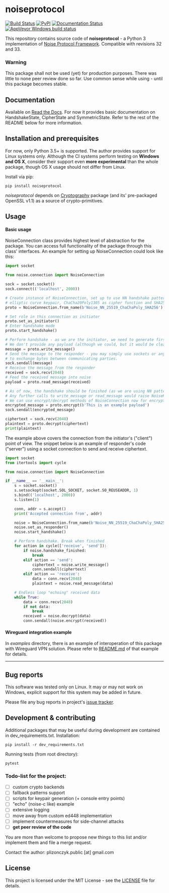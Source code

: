 noiseprotocol
=============
[![Build Status](https://travis-ci.org/plizonczyk/noiseprotocol.svg?branch=master)](https://travis-ci.org/plizonczyk/noiseprotocol)
[![PyPI](https://img.shields.io/pypi/v/noiseprotocol.svg)](https://pypi.python.org/pypi/noiseprotocol)
[![Documentation Status](https://readthedocs.org/projects/noiseprotocol/badge/)](http://noiseprotocol.readthedocs.io/)
[![AppVeyor Windows build status](https://ci.appveyor.com/api/projects/status/nta56n98cs7pbnpp?svg=true)](https://ci.appveyor.com/project/plizonczyk/noiseprotocol)

This repository contains source code of **noiseprotocol** - a Python 3 implementation of [Noise Protocol Framework](http://www.noiseprotocol.org/).
Compatible with revisions 32 and 33.

### Warning
This package shall not be used (yet) for production purposes. There was little to none peer review done so far. 
Use common sense while using - until this package becomes stable.

## Documentation
Available on [Read the Docs](https://noiseprotocol.readthedocs.io). For now it provides basic documentation on 
HandshakeState, CipherState and SymmetricState. Refer to the rest of the README below for more information.

## Installation and prerequisites
For now, only Python 3.5+ is supported.
The author provides support for Linux systems only. Although the CI systems perform testing on **Windows and OS X**, consider their support even **more experimental** than the whole package, though OS X usage should not differ from Linux.

Install via pip:
```
pip install noiseprotocol 
```
*noiseprotocol* depends on [Cryptography](https://github.com/pyca/cryptography/) package (and its' pre-packaged OpenSSL v1.1) as a source of crypto-primitives. 
 
## Usage

#### Basic usage
NoiseConnection class provides highest level of abstraction for the package. You can access full functionality of the package
through this class' interfaces. An example for setting up NoiseConnection could look like this:

```python
import socket

from noise.connection import NoiseConnection

sock = socket.socket()
sock.connect(('localhost', 2000))

# Create instance of NoiseConnection, set up to use NN handshake pattern, Curve25519 for
# elliptic curve keypair, ChaCha20Poly1305 as cipher function and SHA256 for hashing.  
proto = NoiseConnection.from_name(b'Noise_NN_25519_ChaChaPoly_SHA256')

# Set role in this connection as initiator
proto.set_as_initiator()
# Enter handshake mode
proto.start_handshake()

# Perform handshake - as we are the initiator, we need to generate first message. 
# We don't provide any payload (although we could, but it would be cleartext for this pattern).
message = proto.write_message()
# Send the message to the responder - you may simply use sockets or any other way 
# to exchange bytes between communicating parties. 
sock.sendall(message)
# Receive the message from the responder 
received = sock.recv(2048)
# Feed the received message into noise
payload = proto.read_message(received)

# As of now, the handshake should be finished (as we are using NN pattern). 
# Any further calls to write_message or read_message would raise NoiseHandshakeError exception.
# We can use encrypt/decrypt methods of NoiseConnection now for encryption and decryption of messages.
encrypted_message = proto.encrypt(b'This is an example payload')
sock.sendall(encrypted_message)

ciphertext = sock.recv(2048)
plaintext = proto.decrypt(ciphertext)
print(plaintext)
```

The example above covers the connection from the initiator's ("client") point of view. The snippet below is an example of responder's code ("server") using a socket connection to send and receive ciphertext.

```python
import socket
from itertools import cycle

from noise.connection import NoiseConnection

if __name__ == '__main__':
    s = socket.socket()
    s.setsockopt(socket.SOL_SOCKET, socket.SO_REUSEADDR, 1)
    s.bind(('localhost', 2000))
    s.listen(1)

    conn, addr = s.accept()
    print('Accepted connection from', addr)

    noise = NoiseConnection.from_name(b'Noise_NN_25519_ChaChaPoly_SHA256')
    noise.set_as_responder()
    noise.start_handshake()

    # Perform handshake. Break when finished
    for action in cycle(['receive', 'send']):
        if noise.handshake_finished:
            break
        elif action == 'send':
            ciphertext = noise.write_message()
            conn.sendall(ciphertext)
        elif action == 'receive':
            data = conn.recv(2048)
            plaintext = noise.read_message(data)

    # Endless loop "echoing" received data
    while True:
        data = conn.recv(2048)
        if not data:
            break
        received = noise.decrypt(data)
        conn.sendall(noise.encrypt(received))
```

#### Wireguard integration example
In *examples* directory, there is an example of interoperation of this package with Wireguard VPN solution. Please refer to [README.md](examples/wireguard/README.md) of that example for details.

----
## Bug reports
This software was tested only on Linux. It may or may not work on Windows, explicit support for this system may be added in future.

Please file any bug reports in project's [issue tracker](https://github.com/plizonczyk/noiseprotocol/issues). 

## Development & contributing
Additional packages that may be useful during development are contained in dev_requirements.txt.
Installation:

```
pip install -r dev_requirements.txt
```

Running tests (from root directory):
```
pytest
```

### Todo-list for the project:

- [ ] custom crypto backends
- [ ] fallback patterns support
- [ ] scripts for keypair generation (+ console entry points)
- [ ] "echo" (noise-c like) example
- [ ] extensive logging
- [ ] move away from custom ed448 implementation
- [ ] implement countermeasures for side-channel attacks
- [ ] **get peer review of the code**

You are more than welcome to propose new things to this list and/or implement them and file a merge request.

Contact the author: plizonczyk.public [at] gmail.com

## License
This project is licensed under the MIT License - see the [LICENSE](LICENSE) file for details.
